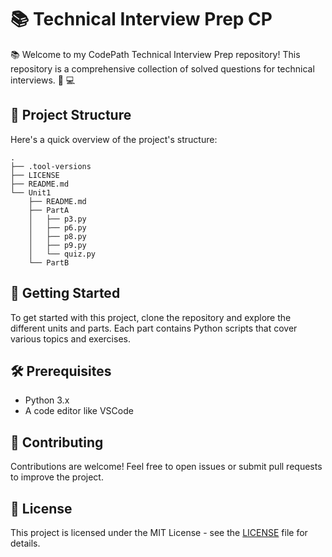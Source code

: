 # 📚 Technical Interview Prep CP

  📚 Welcome to my CodePath Technical Interview Prep repository! This repository is a comprehensive collection of solved questions for technical interviews. 🐍 💻

## 📂 Project Structure

Here's a quick overview of the project's structure:

```plaintext
.
├── .tool-versions
├── LICENSE
├── README.md
└── Unit1
    ├── README.md
    ├── PartA
    │   ├── p3.py
    │   ├── p6.py
    │   ├── p8.py
    │   ├── p9.py
    │   └── quiz.py
    └── PartB
```

## 🚀 Getting Started

To get started with this project, clone the repository and explore the different units and parts. Each part contains Python scripts that cover various topics and exercises.

## 🛠️ Prerequisites

- Python 3.x
- A code editor like VSCode

## 🤝 Contributing

Contributions are welcome! Feel free to open issues or submit pull requests to improve the project.

## 📄 License

This project is licensed under the MIT License - see the [LICENSE](LICENSE) file for details.
